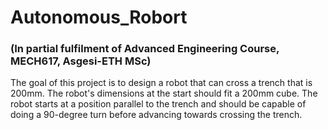 # Autonomous_Robort 
### (In partial fulfilment of Advanced Engineering Course, MECH617, Asgesi-ETH MSc)
The goal of this project is to design a robot that can cross a trench that is 200mm. The robot's dimensions at the start should fit a 200mm cube. The robot starts at a position parallel to the trench and should be capable of doing a 90-degree turn before advancing towards crossing the trench. 
